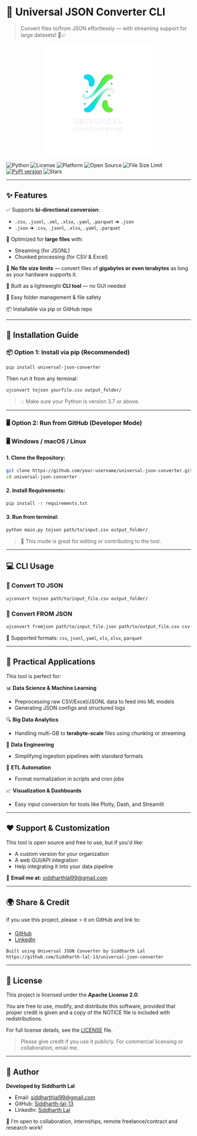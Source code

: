 # 🔄 Universal JSON Converter CLI

> Convert files to/from JSON effortlessly — with streaming support for large datasets! 🚀📈

<p align="center">
  <img src="https://raw.githubusercontent.com/Siddharth-lal-13/universal-json-converter/main/logo.png" width="300" />
</p>

![Python](https://img.shields.io/badge/Python-3.7%2B-blue?logo=python)
![License](https://img.shields.io/badge/License-Apache_2.0-blue.svg)
![Platform](https://img.shields.io/badge/Platform-Windows%20%7C%20macOS%20%7C%20Linux-lightgrey)
![Open Source](https://img.shields.io/badge/Open%20Source-Yes-brightgreen)
![File Size Limit](https://img.shields.io/badge/Max%20File%20Size-Unlimited-success)
[![PyPI version](https://badge.fury.io/py/universal-json-converter.svg)](https://badge.fury.io/py/universal-json-converter)
![Stars](https://img.shields.io/github/stars/Siddharth-lal-13/universal-json-converter?style=social)

---

## ✨ Features

✅ Supports **bi-directional conversion**:
- `.csv`, `.jsonl`, `.xml`, `.xlsx`, `.yaml`, `.parquet` ➜ `.json`
- `.json` ➜ `.csv`, `.jsonl`, `.xlsx`, `.yaml`, `.parquet`

🧠 Optimized for **large files** with:
- Streaming (for JSONL)
- Chunked processing (for CSV & Excel)

💪 **No file size limits** — convert files of **gigabytes or even terabytes** as long as your hardware supports it.

🔧 Built as a lightweight **CLI tool** — no GUI needed

📂 Easy folder management & file safety

📦 Installable via pip or GitHub repo

---

## 🔧 Installation Guide

### 📦 Option 1: Install via pip (Recommended)
```bash
pip install universal-json-converter
```
Then run it from any terminal:
```bash
ujconvert tojson yourfile.csv output_folder/
```

> 💡 Make sure your Python is version 3.7 or above.

---

### 🖥 Option 2: Run from GitHub (Developer Mode)

### 🖥 Windows / macOS / Linux

#### 1. Clone the Repository:
```bash
git clone https://github.com/your-username/universal-json-converter.git
cd universal-json-converter
```

#### 2. Install Requirements:
```bash
pip install -r requirements.txt
```

#### 3. Run from terminal:
```bash
python main.py tojson path/to/input.csv output_folder/
```

> 🧠 This mode is great for editing or contributing to the tool.

---

## 💻 CLI Usage

### 🔄 Convert TO JSON
```bash
ujconvert tojson path/to/input_file.csv output_folder/
```

### 🔁 Convert FROM JSON
```bash
ujconvert fromjson path/to/input_file.json path/to/output_file.csv csv
```

📌 Supported formats: `csv`, `jsonl`, `yaml`, `xls`, `xlsx`, `parquet`

---

## 🧠 Practical Applications

This tool is perfect for:

📊 **Data Science & Machine Learning**
- Preprocessing raw CSV/Excel/JSONL data to feed into ML models
- Generating JSON configs and structured logs

🔍 **Big Data Analytics**
- Handling multi-GB to **terabyte-scale** files using chunking or streaming

📁 **Data Engineering**
- Simplifying ingestion pipelines with standard formats

🧪 **ETL Automation**
- Format normalization in scripts and cron jobs

📈 **Visualization & Dashboards**
- Easy input conversion for tools like Plotly, Dash, and Streamlit

---

## ❤️ Support & Customization

This tool is open source and free to use, but if you'd like:
- A custom version for your organization
- A web GUI/API integration
- Help integrating it into your data pipeline

📩 **Email me at:** [siddharthlal99@gmail.com](mailto:siddharthlal99@gmail.com)

---

## 🌍 Share & Credit

If you use this project, please ⭐ it on GitHub and link to:
- [GitHub](https://github.com/Siddharth-lal-13/universal-json-converter)
- [LinkedIn](https://www.linkedin.com/in/siddharth-lal13)

```text
Built using Universal JSON Converter by Siddharth Lal
https://github.com/Siddharth-lal-13/universal-json-converter
```

---

## 📄 License

This project is licensed under the **Apache License 2.0**.

You are free to use, modify, and distribute this software, provided that proper credit is given and a copy of the NOTICE file is included with redistributions.

For full license details, see the [LICENSE](https://github.com/Siddharth-lal-13/universal-json-converter/blob/main/LICENSE) file.

> Please give credit if you use it publicly. For commercial licensing or collaboration, email me.

---

## 👤 Author

**Developed by Siddharth Lal**
- Email: [siddharthlal99@gmail.com](mailto:siddharthlal99@gmail.com)
- GitHub: [Siddharth-lal-13](https://github.com/Siddharth-lal-13)
- LinkedIn: [Siddharth Lal](https://www.linkedin.com/in/siddharth-lal13)

🤝 I'm open to collaboration, internships, remote freelance/contract and research work!

